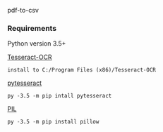 pdf-to-csv
### Requirements

Python version 3.5+ 

[Tesseract-OCR](https://github.com/tesseract-ocr/tesseract/wiki)

`install to C:/Program Files (x86)/Tesseract-OCR`

[pytesseract](https://pypi.python.org/pypi/pytesseract)

`py -3.5 -m pip intall pytesseract`

[PIL](https://pypi.python.org/pypi/Pillow/4.2.1)

`py -3.5 -m pip install pillow`
